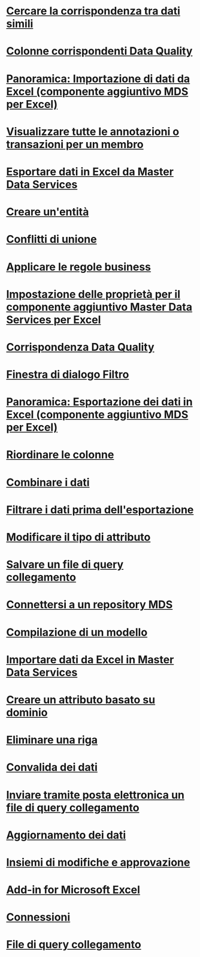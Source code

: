 # [Cercare la corrispondenza tra dati simili](match-similar-data-mds-add-in-for-excel.md)
# [Colonne corrispondenti Data Quality](data-quality-matching-columns-mds-add-in-for-excel.md)
# [Panoramica: Importazione di dati da Excel (componente aggiuntivo MDS per Excel)](overview-importing-data-from-excel-mds-add-in-for-excel.md)
# [Visualizzare tutte le annotazioni o transazioni per un membro](view-all-annotations-or-transactions-for-a-member-mds-add-in-for-excel.md)
# [Esportare dati in Excel da Master Data Services](export-data-to-excel-from-master-data-services.md)
# [Creare un'entità](create-an-entity-mds-add-in-for-excel.md)
# [Conflitti di unione](merge-conflicts-mds-add-in-for-excel.md)
# [Applicare le regole business](apply-business-rules-mds-add-in-for-excel.md)
# [Impostazione delle proprietà per il componente aggiuntivo Master Data Services per Excel](setting-properties-for-master-data-services-add-in-for-excel.md)
# [Corrispondenza Data Quality](data-quality-matching-in-the-mds-add-in-for-excel.md)
# [Finestra di dialogo Filtro](filter-dialog-box-mds-add-in-for-excel.md)
# [Panoramica: Esportazione dei dati in Excel (componente aggiuntivo MDS per Excel)](overview-exporting-data-to-excel-mds-add-in-for-excel.md)
# [Riordinare le colonne](reorder-columns-mds-add-in-for-excel.md)
# [Combinare i dati](combine-data-mds-add-in-for-excel.md)
# [Filtrare i dati prima dell'esportazione](filter-data-before-exporting-mds-add-in-for-excel.md)
# [Modificare il tipo di attributo](change-the-attribute-type-mds-add-in-for-excel.md)
# [Salvare un file di query collegamento](save-a-shortcut-query-file-mds-add-in-for-excel.md)
# [Connettersi a un repository MDS](connect-to-an-mds-repository-mds-add-in-for-excel.md)
# [Compilazione di un modello](building-a-model-mds-add-in-for-excel.md)
# [Importare dati da Excel in Master Data Services](import-data-from-excel-to-master-data-services-mds-add-in-for-excel.md)
# [Creare un attributo basato su dominio](create-a-domain-based-attribute-mds-add-in-for-excel.md)
# [Eliminare una riga](delete-a-row-mds-add-in-for-excel.md)
# [Convalida dei dati](validating-data-mds-add-in-for-excel.md)
# [Inviare tramite posta elettronica un file di query collegamento](email-a-shortcut-query-file-mds-add-in-for-excel.md)
# [Aggiornamento dei dati](refreshing-data-mds-add-in-for-excel.md)
# [Insiemi di modifiche e approvazione](change-sets-and-approval-mds-add-in-for-excel.md)
# [Add-in for Microsoft Excel](master-data-services-add-in-for-microsoft-excel.md)
# [Connessioni](connections-mds-add-in-for-excel.md)
# [File di query collegamento](shortcut-query-files-mds-add-in-for-excel.md)
